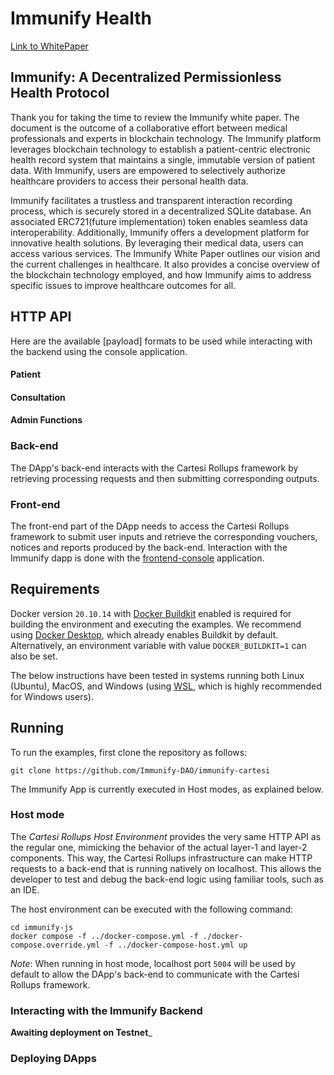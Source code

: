 <!-- markdownlint-disable MD013 -->

# Immunify Health

[Link to WhitePaper](https://drive.google.com/file/d/1OvKDHFv9M518PRhFEM9xFrmwv2oO5wTX/view?usp=share_link)

## Immunify: A Decentralized Permissionless Health Protocol

Thank you for taking the time to review the Immunify white paper. The document is the outcome of a collaborative effort between medical professionals and experts in blockchain technology. The Immunify platform leverages blockchain technology to establish a patient-centric electronic health record system that maintains a single, immutable version of patient data. With Immunify, users are empowered to selectively authorize healthcare providers to access their personal health data.

Immunify facilitates a trustless and transparent interaction recording process, which is securely stored in a decentralized SQLite database. An associated ERC721(future implementation) token enables seamless data interoperability. Additionally, Immunify offers a development platform for innovative health solutions. By leveraging their medical data, users can access various services. The Immunify White Paper outlines our vision and the current challenges in healthcare. It also provides a concise overview of the blockchain technology employed, and how Immunify aims to address specific issues to improve healthcare outcomes for all.


## HTTP API

Here are the available [payload] formats to be used while interacting with the backend using the console application.

#### Patient 

#### Consultation

#### Admin Functions

### Back-end

The DApp's back-end interacts with the Cartesi Rollups framework by retrieving processing requests and then submitting corresponding outputs.

### Front-end

The front-end part of the DApp needs to access the Cartesi Rollups framework to submit user inputs and retrieve the corresponding vouchers, notices and reports produced by the back-end.
Interaction with the Immunify dapp is done with the [frontend-console](./frontend-console) application.

## Requirements

Docker version `20.10.14` with [Docker Buildkit](https://github.com/moby/buildkit) enabled is required for building the environment and executing the examples.
We recommend using [Docker Desktop](https://www.docker.com/products/docker-desktop/), which already enables Buildkit by default.
Alternatively, an environment variable with value `DOCKER_BUILDKIT=1` can also be set.

The below instructions have been tested in systems running both Linux (Ubuntu), MacOS, and Windows (using [WSL](https://docs.microsoft.com/en-us/windows/wsl/install), which is highly recommended for Windows users).

## Running

To run the examples, first clone the repository as follows:

```shell
git clone https://github.com/Immunify-DAO/immunify-cartesi
```

The Immunify App is currently executed in Host modes, as explained below.


### Host mode

The _Cartesi Rollups Host Environment_ provides the very same HTTP API as the regular one, mimicking the behavior of the actual layer-1 and layer-2 components. This way, the Cartesi Rollups infrastructure can make HTTP requests to a back-end that is running natively on localhost. This allows the developer to test and debug the back-end logic using familiar tools, such as an IDE.

The host environment can be executed with the following command:

```shell
cd immunify-js
docker compose -f ../docker-compose.yml -f ./docker-compose.override.yml -f ../docker-compose-host.yml up
```

_Note_: When running in host mode, localhost port `5004` will be used by default to allow the DApp's back-end to communicate with the Cartesi Rollups framework.


### Interacting with the Immunify Backend

________Awaiting deployment on Testnet_________

### Deploying DApps

